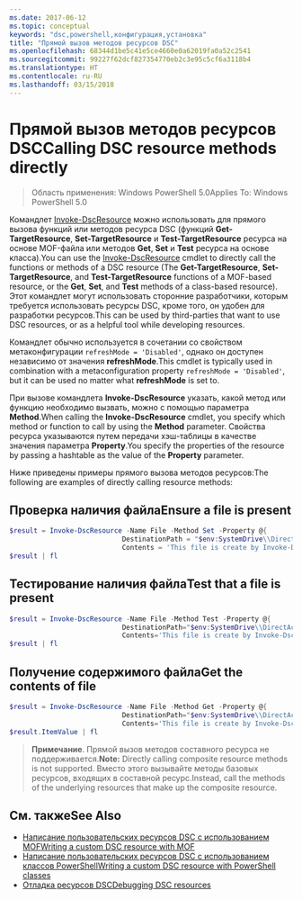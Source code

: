 ```yaml
---
ms.date: 2017-06-12
ms.topic: conceptual
keywords: "dsc,powershell,конфигурация,установка"
title: "Прямой вызов методов ресурсов DSC"
ms.openlocfilehash: 68344d1be5c41e5ce4660e0a62019fa0a52c2541
ms.sourcegitcommit: 99227f62dcf827354770eb2c3e95c5cf6a3118b4
ms.translationtype: HT
ms.contentlocale: ru-RU
ms.lasthandoff: 03/15/2018
---
```

# <a name="calling-dsc-resource-methods-directly"></a><span data-ttu-id="837e9-103">Прямой вызов методов ресурсов DSC</span><span class="sxs-lookup"><span data-stu-id="837e9-103">Calling DSC resource methods directly</span></span>

><span data-ttu-id="837e9-104">Область применения: Windows PowerShell 5.0</span><span class="sxs-lookup"><span data-stu-id="837e9-104">Applies To: Windows PowerShell 5.0</span></span>

<span data-ttu-id="837e9-105">Командлет [Invoke-DscResource](https://technet.microsoft.com/library/mt517869.aspx) можно использовать для прямого вызова функций или методов ресурса DSC (функций **Get-TargetResource**, **Set-TargetResource** и **Test-TargetResource** ресурса на основе MOF-файла или методов **Get**, **Set** и **Test** ресурса на основе класса).</span><span class="sxs-lookup"><span data-stu-id="837e9-105">You can use the [Invoke-DscResource](https://technet.microsoft.com/library/mt517869.aspx) cmdlet to directly call the functions or methods of a DSC resource (The **Get-TargetResource**, **Set-TargetResource**, and **Test-TargetResource** functions of a MOF-based resource, or the **Get**, **Set**, and **Test** methods of a class-based resource).</span></span> <span data-ttu-id="837e9-106">Этот командлет могут использовать сторонние разработчики, которым требуется использовать ресурсы DSC, кроме того, он удобен для разработки ресурсов.</span><span class="sxs-lookup"><span data-stu-id="837e9-106">This can be used by third-parties that want to use DSC resources, or as a helpful tool while developing resources.</span></span> 

<span data-ttu-id="837e9-107">Командлет обычно используется в сочетании со свойством метаконфигурации `refreshMode = 'Disabled'`, однако он доступен независимо от значения **refreshMode**.</span><span class="sxs-lookup"><span data-stu-id="837e9-107">This cmdlet is typically used in combination with a metaconfiguration property `refreshMode = 'Disabled'`, but it can be used no matter what **refreshMode** is set to.</span></span>

<span data-ttu-id="837e9-108">При вызове командлета **Invoke-DscResource** указать, какой метод или функцию необходимо вызвать, можно с помощью параметра **Method**.</span><span class="sxs-lookup"><span data-stu-id="837e9-108">When calling the **Invoke-DscResource** cmdlet, you specify which method or function to call by using the **Method** parameter.</span></span> <span data-ttu-id="837e9-109">Свойства ресурса указываются путем передачи хэш-таблицы в качестве значения параметра **Property**.</span><span class="sxs-lookup"><span data-stu-id="837e9-109">You specify the properties of the resource by passing a hashtable as the value of the **Property** parameter.</span></span>

<span data-ttu-id="837e9-110">Ниже приведены примеры прямого вызова методов ресурсов:</span><span class="sxs-lookup"><span data-stu-id="837e9-110">The following are examples of directly calling resource methods:</span></span>

## <a name="ensure-a-file-is-present"></a><span data-ttu-id="837e9-111">Проверка наличия файла</span><span class="sxs-lookup"><span data-stu-id="837e9-111">Ensure a file is present</span></span>

```powershell
$result = Invoke-DscResource -Name File -Method Set -Property @{
                            DestinationPath = "$env:SystemDrive\\DirectAccess.txt";
                            Contents = 'This file is create by Invoke-DscResource'} -Verbose
$result | fl
```

## <a name="test-that-a-file-is-present"></a><span data-ttu-id="837e9-112">Тестирование наличия файла</span><span class="sxs-lookup"><span data-stu-id="837e9-112">Test that a file is present</span></span>

```powershell
$result = Invoke-DscResource -Name File -Method Test -Property @{
                            DestinationPath="$env:SystemDrive\\DirectAccess.txt";
                            Contents='This file is create by Invoke-DscResource'} -Verbose
$result | fl
```

## <a name="get-the-contents-of-file"></a><span data-ttu-id="837e9-113">Получение содержимого файла</span><span class="sxs-lookup"><span data-stu-id="837e9-113">Get the contents of file</span></span>

```powershell
$result = Invoke-DscResource -Name File -Method Get -Property @{
                            DestinationPath="$env:SystemDrive\\DirectAccess.txt";
                            Contents='This file is create by Invoke-DscResource'} -Verbose
$result.ItemValue | fl
```

><span data-ttu-id="837e9-114">**Примечание**. Прямой вызов методов составного ресурса не поддерживается.</span><span class="sxs-lookup"><span data-stu-id="837e9-114">**Note:** Directly calling composite resource methods is not supported.</span></span> <span data-ttu-id="837e9-115">Вместо этого вызывайте методы базовых ресурсов, входящих в составной ресурс.</span><span class="sxs-lookup"><span data-stu-id="837e9-115">Instead, call the methods of the underlying resources that make up the composite resource.</span></span>

## <a name="see-also"></a><span data-ttu-id="837e9-116">См. также</span><span class="sxs-lookup"><span data-stu-id="837e9-116">See Also</span></span>
- [<span data-ttu-id="837e9-117">Написание пользовательских ресурсов DSC с использованием MOF</span><span class="sxs-lookup"><span data-stu-id="837e9-117">Writing a custom DSC resource with MOF</span></span>](authoringResourceMOF.md) 
- [<span data-ttu-id="837e9-118">Написание пользовательских ресурсов DSC с использованием классов PowerShell</span><span class="sxs-lookup"><span data-stu-id="837e9-118">Writing a custom DSC resource with PowerShell classes</span></span>](authoringResourceClass.md)
- [<span data-ttu-id="837e9-119">Отладка ресурсов DSC</span><span class="sxs-lookup"><span data-stu-id="837e9-119">Debugging DSC resources</span></span>](debugResource.md)

